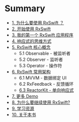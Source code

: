 # Summary

* [1. 为什么要使用 RxSwift ？](README.md)
* [2. 开始使用 RxSwift](1.md)
* [3. 我的第一个 RxSwift 应用程序](3.md)
* [4. 响应式的思维方式](6.md)
* [5. RxSwift 核心概念](5.md)
  * 5.1 Observable - 被监听者
  * 5.2 Observer - 监听者
  * 5.3 Operator - 操作符
* [6. RxSwift 常用架构](9.md)
  * 6.1 MVVM - 数据绑定 UI
  * 6.2 RxFeedback - 反馈循环
  * [6.3 ReactorKit - 单向响应式](9/63-reactorkit.md)
* [7. 更多 Demo](66.md)
* [8. 为什么要继续使用 RxSwift?](10.md)
* [9. 学习资源](11.md)
* [10. 关于本书](12.md)

